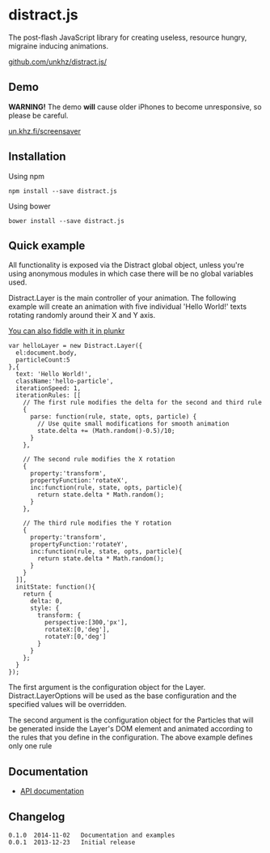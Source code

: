 # distract.js

The post-flash JavaScript library for creating useless, resource hungry, migraine inducing animations.

[github.com/unkhz/distract.js/](https://github.com/unkhz/distract.js/)

## Demo

**WARNING!** The demo __will__ cause older iPhones to become unresponsive, so please be careful.

[un.khz.fi/screensaver](http://un.khz.fi/screensaver)

## Installation

Using npm

    npm install --save distract.js

Using bower

    bower install --save distract.js

## Quick example

All functionality is exposed via the Distract global object, unless you're using anonymous modules in which case there will be no global variables used.

Distract.Layer is the main controller of your animation. The following example will create an animation with five individual 'Hello World!' texts rotating randomly around their X and Y axis.

[You can also fiddle with it in plunkr](http://plnkr.co/edit/edpxVL?p=preview)


    var helloLayer = new Distract.Layer({
      el:document.body,
      particleCount:5
    },{
      text: 'Hello World!',
      className:'hello-particle',
      iterationSpeed: 1,
      iterationRules: [[
        // The first rule modifies the delta for the second and third rule
        {
          parse: function(rule, state, opts, particle) {
            // Use quite small modifications for smooth animation
            state.delta += (Math.random()-0.5)/10;
          }
        },

        // The second rule modifies the X rotation
        {
          property:'transform',
          propertyFunction:'rotateX',
          inc:function(rule, state, opts, particle){
            return state.delta * Math.random();
          }
        },

        // The third rule modifies the Y rotation
        {
          property:'transform',
          propertyFunction:'rotateY',
          inc:function(rule, state, opts, particle){
            return state.delta * Math.random();
          }
        }
      ]],
      initState: function(){
        return {
          delta: 0,
          style: {
            transform: {
              perspective:[300,'px'],
              rotateX:[0,'deg'],
              rotateY:[0,'deg']
            }
          }
        };
      }
    });

The first argument is the configuration object for the Layer. Distract.LayerOptions
will be used as the base configuration and the specified values will be overridden.

The second argument is the configuration object for the Particles that will be generated
inside the Layer's DOM element and animated according to the rules that you define in the
configuration. The above example defines only one rule

## Documentation

  * [API documentation](http://distractjs.khz.fi/jsdoc)

## Changelog

    0.1.0  2014-11-02   Documentation and examples
    0.0.1  2013-12-23   Initial release
